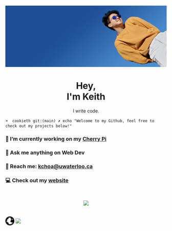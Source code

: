 <!--
**Cookieth/Cookieth** is a ✨ _special_ ✨ repository because its `README.md` (this file) appears on your GitHub profile.

Here are some ideas to get you started:

- 🔭 I’m currently working on ...
- 🌱 I’m currently learning ...
- 👯 I’m looking to collaborate on ...
- 🤔 I’m looking for help with ...
- 💬 Ask me about ...
- 📫 How to reach me: ...
- 😄 Pronouns: ...
- ⚡ Fun fact: ...
-->

<p align="center"> <img src="./img/main.jpg" alt="hhhrrrttt222111" /> </p>

<h1 align="center"> Hey,<br> I'm Keith</h1> 
<p align="center"> I write code.</p> 

```
➜  cookieth git:(main) ✗ echo "Welcome to my Github, feel free to check out my projects below!"
```

### 🔭  I’m currently working on my [Cherry Pi](http://www.github.com/Cookieth/pedal-pi/)
### 💬  Ask me anything on Web Dev
### 📧  Reach me: **kchoa@uwaterloo.ca**
### 💻  Check out my [website](https://keithchoa.com/)

<br>

<p align="center"> <img src="https://github-readme-stats.vercel.app/api?username=Cookieth&show_icons=true&theme=algolia" /> </p>

<br>
<a href="https://keithchoa.com/" target="_blank"><img align="center" width="28px" src="https://raw.githubusercontent.com/iconic/open-iconic/master/svg/globe.svg" /></a>
<a href="https://www.linkedin.com/in/keithchoa/" target="_blank"><img align="center" width="28px" src="https://cdn.jsdelivr.net/npm/simple-icons@v3/icons/linkedin.svg" /></a>
